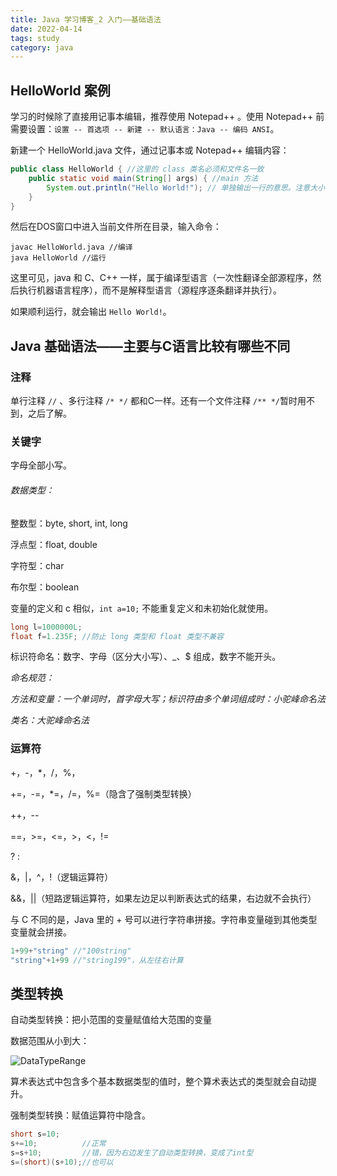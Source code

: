 ```yaml
---
title: Java 学习博客_2 入门——基础语法
date: 2022-04-14
tags: study
category: java
---
```


## HelloWorld 案例

学习的时候除了直接用记事本编辑，推荐使用 Notepad++ 。使用 Notepad++ 前需要设置：`设置 -- 首选项 -- 新建 -- 默认语言：Java -- 编码 ANSI`。

新建一个 HelloWorld.java 文件，通过记事本或 Notepad++ 编辑内容：

```java
public class HelloWorld { //这里的 class 类名必须和文件名一致
    public static void main(String[] args) { //main 方法
        System.out.println("Hello World!"); // 单独输出一行的意思。注意大小写不可以出错
    }
}
```

然后在DOS窗口中进入当前文件所在目录，输入命令：

```
javac HelloWorld.java //编译
java HelloWorld //运行
```

这里可见，java 和 C、C++ 一样，属于编译型语言（一次性翻译全部源程序，然后执行机器语言程序），而不是解释型语言（源程序逐条翻译并执行）。

如果顺利运行，就会输出 `Hello World!`。

## Java 基础语法——主要与C语言比较有哪些不同

### 注释

单行注释 `//` 、多行注释 `/* */` 都和C一样。还有一个文件注释 `/** */`暂时用不到，之后了解。

### 关键字

字母全部小写。

###### 数据类型：

整数型：byte, short, int, long

浮点型：float, double

字符型：char

布尔型：boolean

变量的定义和 c 相似，`int a=10;` 不能重复定义和未初始化就使用。

```java
long l=1000000L;
float f=1.235F; //防止 long 类型和 float 类型不兼容
```

标识符命名：数字、字母（区分大小写）、_、$ 组成，数字不能开头。

*命名规范：*

*方法和变量：一个单词时，首字母大写；标识符由多个单词组成时：小驼峰命名法*

*类名：大驼峰命名法*

### 运算符

+，-，*，/，%，

+=，-=，*=，/=，%=（隐含了强制类型转换）

++，--

==，>=，<=，>，<，!=

? : 

&，|，^，!（逻辑运算符）

&&，||（短路逻辑运算符，如果左边足以判断表达式的结果，右边就不会执行）

与 C 不同的是，Java 里的 + 号可以进行字符串拼接。字符串变量碰到其他类型变量就会拼接。

```java
1+99+"string" //"100string"
"string"+1+99 //"string199"，从左往右计算
```



## 类型转换

自动类型转换：把小范围的变量赋值给大范围的变量

数据范围从小到大：

![DataTypeRange](https://s1.328888.xyz/2022/04/14/iX6sR.png)

算术表达式中包含多个基本数据类型的值时，整个算术表达式的类型就会自动提升。

强制类型转换：赋值运算符中隐含。

```java
short s=10;		
s+=10;			//正常
s=s+10;			//错，因为右边发生了自动类型转换，变成了int型
s=(short)(s+10);//也可以
```





